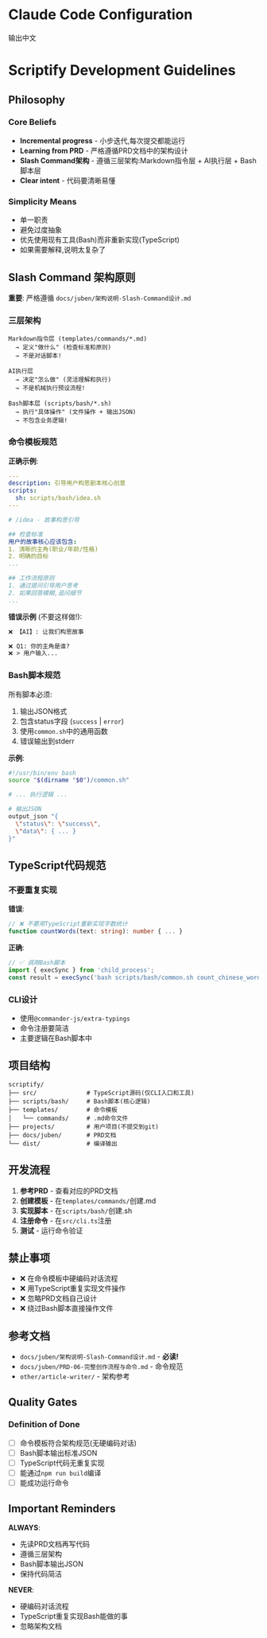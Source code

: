 # Claude Code Configuration

输出中文

# Scriptify Development Guidelines

## Philosophy

### Core Beliefs

- **Incremental progress** - 小步迭代,每次提交都能运行
- **Learning from PRD** - 严格遵循PRD文档中的架构设计
- **Slash Command架构** - 遵循三层架构:Markdown指令层 + AI执行层 + Bash脚本层
- **Clear intent** - 代码要清晰易懂

### Simplicity Means

- 单一职责
- 避免过度抽象
- 优先使用现有工具(Bash)而非重新实现(TypeScript)
- 如果需要解释,说明太复杂了

## Slash Command 架构原则

**重要**: 严格遵循 `docs/juben/架构说明-Slash-Command设计.md`

### 三层架构

```
Markdown指令层 (templates/commands/*.md)
  → 定义"做什么" (检查标准和原则)
  → 不是对话脚本!

AI执行层
  → 决定"怎么做" (灵活理解和执行)
  → 不是机械执行预设流程!

Bash脚本层 (scripts/bash/*.sh)
  → 执行"具体操作" (文件操作 + 输出JSON)
  → 不包含业务逻辑!
```

### 命令模板规范

**正确示例**:
```yaml
---
description: 引导用户构思剧本核心创意
scripts:
  sh: scripts/bash/idea.sh
---

# /idea - 故事构思引导

## 检查标准
用户的故事核心应该包含:
1. 清晰的主角(职业/年龄/性格)
2. 明确的目标
...

## 工作流程原则
1. 通过提问引导用户思考
2. 如果回答模糊,追问细节
...
```

**错误示例** (不要这样做!):
```markdown
❌ 【AI】: 让我们构思故事

❌ Q1: 你的主角是谁?
❌ > 用户输入...
```

### Bash脚本规范

所有脚本必须:
1. 输出JSON格式
2. 包含status字段 (`success` | `error`)
3. 使用`common.sh`中的通用函数
4. 错误输出到stderr

**示例**:
```bash
#!/usr/bin/env bash
source "$(dirname "$0")/common.sh"

# ... 执行逻辑 ...

# 输出JSON
output_json "{
  \"status\": \"success\",
  \"data\": { ... }
}"
```

## TypeScript代码规范

### 不要重复实现

**错误**:
```typescript
// ❌ 不要用TypeScript重新实现字数统计
function countWords(text: string): number { ... }
```

**正确**:
```typescript
// ✅ 调用Bash脚本
import { execSync } from 'child_process';
const result = execSync('bash scripts/bash/common.sh count_chinese_words file.md');
```

### CLI设计

- 使用`@commander-js/extra-typings`
- 命令注册要简洁
- 主要逻辑在Bash脚本中

## 项目结构

```
scriptify/
├── src/              # TypeScript源码(仅CLI入口和工具)
├── scripts/bash/     # Bash脚本(核心逻辑)
├── templates/        # 命令模板
│   └── commands/     # .md命令文件
├── projects/         # 用户项目(不提交到git)
├── docs/juben/       # PRD文档
└── dist/             # 编译输出
```

## 开发流程

1. **参考PRD** - 查看对应的PRD文档
2. **创建模板** - 在`templates/commands/`创建.md
3. **实现脚本** - 在`scripts/bash/`创建.sh
4. **注册命令** - 在`src/cli.ts`注册
5. **测试** - 运行命令验证

## 禁止事项

- ❌ 在命令模板中硬编码对话流程
- ❌ 用TypeScript重复实现文件操作
- ❌ 忽略PRD文档自己设计
- ❌ 绕过Bash脚本直接操作文件

## 参考文档

- `docs/juben/架构说明-Slash-Command设计.md` - **必读!**
- `docs/juben/PRD-06-完整创作流程与命令.md` - 命令规范
- `other/article-writer/` - 架构参考

## Quality Gates

### Definition of Done

- [ ] 命令模板符合架构规范(无硬编码对话)
- [ ] Bash脚本输出标准JSON
- [ ] TypeScript代码无重复实现
- [ ] 能通过`npm run build`编译
- [ ] 能成功运行命令

## Important Reminders

**ALWAYS**:
- 先读PRD文档再写代码
- 遵循三层架构
- Bash脚本输出JSON
- 保持代码简洁

**NEVER**:
- 硬编码对话流程
- TypeScript重复实现Bash能做的事
- 忽略架构文档
